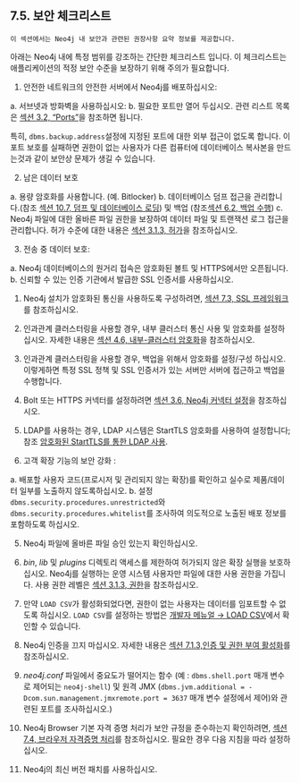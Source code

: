 
## 7.5. 보안 체크리스트 

```
이 섹션에서는 Neo4j 내 보안과 관련된 권장사항 요약 정보를 제공합니다. 
```

아래는 Neo4j 내에 특정 범위를 강조하는 간단한 체크리스트 입니다. 이 체크리스트는 애플리케이션의 적정 보안 수준을 보장하기 위해 주의가 필요합니다. 

1. 안전한 네트워크의 안전한 서버에서 Neo4j를 배포하십시오:

a. 서브넷과 방화벽을 사용하십시오:
b. 필요한 포트만 열어 두십시오. 관련 리스트 목록은 [섹션 3.2, “Ports”](../configuration/ports.md)을 참조하면 됩니다. 

특히, ````dbms.backup.address````설정에 지정된 포트에 대한 외부 접근이 없도록 합니다. 이 포트 보호를 실패하면 권한이 없는 사용자가 다른 컴퓨터에 데이터베이스 복사본을 만드는것과 같이 보안상 문제가 생길 수 있습니다.

2. 남은 데이터 보호 

a. 용량 암호화를 사용합니다. (예. Bitlocker)
b. 데이터베이스 덤프 접근을 관리합니다.(참조 [섹션 10.7, 덤프 및 데이터베이스 로딩](../tools/dump-load.md)) 및 백업 (참조[섹션 6.2, 백업 수행](../backup/perform-backup.md))
c. Neo4j 파일에 대한 올바른 파일 권한을 보장하여 데이터 파일 및 트랜잭션 로그 접근을 관리합니다. 허가 수준에 대한 내용은 [섹션 3.1.3, 허가](../configuration/file-locations.md)을 참조하십시오. 

3. 전송 중 데이터 보호:

a. Neo4j 데이터베이스의 원거리 접속은 암호화된 볼트 및 HTTPS에서만 오픈됩니다. 
b. 신뢰할 수 있는 인증 기관에서 발급한 SSL 인증서를 사용하십시오.

   1. Neo4j 설치가 암호화된 통신을 사용하도록 구성하려면, [섹션 7.3, SSL 프레임워크](./ssl-framework.md)를 참조하십시오. 
   2. 인과관계 클러스터링을 사용할 경우, 내부 클러스터 통신 사용 및 암호화를 설정하십시오. 
   자세한 내용은 [섹션 4.6, 내부-클러스터 암호화](../clustering/intra-cluster-encryption.md)을 참조하십시오. 
   3. 인과관계 클러스터링을 사용할 경우, 백업을 위해서 암호화를 설정/구성 하십시오. 이렇게하면 특정 SSL 정책 및 SSL 인증서가 있는 서버만 서버에 접근하고 백업을 수행합니다. 
   4. Bolt 또는 HTTPS 커넥터를 설정하려면 [섹션 3.6, Neo4j 커넥터 설정](../configuration/connectors.md)을 참조하십시오. 
   5. LDAP를 사용하는 경우, LDAP 시스템은 StartTLS 암호화를 사용하여 설정합니다; 참조 [암호화된 StartTLS를 통한 LDAP 사용](/security/authentication-authorization/ldap-integration.md).

4. 고객 확장 기능의 보안 강화 :

a. 배포할 사용자 코드(프로시저 및 관리되지 않는 확장)를 확인하고 실수로 제품/데이터 일부를 노출하지 않도록하십시오.
b. 설정 ```dbms.security.procedures.unrestricted```와 ```dbms.security.procedures.whitelist```를 조사하여 의도적으로 노출된 배포 정보를 포함하도록 하십시오. 

5. Neo4j 파일에 올바른 파일 승인 있는지 확인하십시오. 

6. *bin*, *lib* 및 *plugins* 디렉토리 액세스를 제한하여 허가되지 않은 확장 실행을 보호하십시오. Neo4j를 실행하는 운영 시스템 사용자만 파일에 대한 사용 권한을 가집니다. 사용 권한 레벨은 [섹션 3.1.3, 권한](../configuration/file-locations.md)을 참조하십시오. 

7. 만약 ```LOAD CSV```가 활성화되었다면, 권한이 없는 사용자는 데이터를 임포트할 수 없도록 하십시오. ```LOAD CSV```를 설정하는 방법은 [개발자 메뉴얼 → LOAD CSV](https://neo4j.com/docs/developer-manual/3.4/cypher/clauses/load-csv)에서 확인할 수 있습니다. 

8. Neo4j 인증을 끄지 마십시오. 자세한 내용은 [섹션 7.1.3,인증 및 권한 부여 활성화](/authentication-authorization/enable.md)를 참조하십시오. 

9. *neo4j.conf* 파일에서 중요도가 떨어지는 함수 (예 : ```dbms.shell.port``` 매개 변수로 제어되는 ```neo4j-shell```) 및 원격 JMX (```dbms.jvm.additional = -Dcom.sun.management.jmxremote.port = 3637``` 매개 변수 설정에서 제어)와 관련된 포트를 조사하십시오.)
 
10. Neo4j Browser 기본 자격 증명 처리가 보안 규정을 준수하는지 확인하려면, [섹션 7.4, 브라우저 자격증명 처리](./browser.md)를 참조하십시오. 필요한 경우 다음 지침을 따라 설정하십시오.
 
11. Neo4j의 최신 버전 패치를 사용하십시오. 